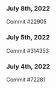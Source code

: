 ### July 8th, 2022

Commit #22905

### July 5th, 2022

Commit #314353


### July 4th, 2022

Commit #72281
